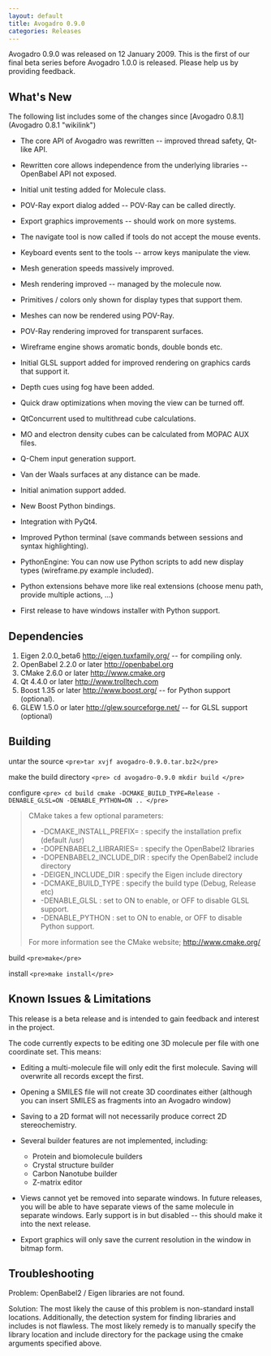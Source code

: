 ```yaml
---
layout: default
title: Avogadro 0.9.0
categories: Releases
---
```




Avogadro 0.9.0 was released on 12 January 2009. This is the first of our final beta series before Avogadro 1.0.0 is released. Please help us by providing feedback.

What's New
----------

The following list includes some of the changes since [Avogadro 0.8.1](Avogadro 0.8.1 "wikilink")



-   The core API of Avogadro was rewritten -- improved thread safety, Qt-like API.
-   Rewritten core allows independence from the underlying libraries -- OpenBabel API not exposed.
-   Initial unit testing added for Molecule class.



-   POV-Ray export dialog added -- POV-Ray can be called directly.
-   Export graphics improvements -- should work on more systems.
-   The navigate tool is now called if tools do not accept the mouse events.
-   Keyboard events sent to the tools -- arrow keys manipulate the view.



-   Mesh generation speeds massively improved.
-   Mesh rendering improved -- managed by the molecule now.
-   Primitives / colors only shown for display types that support them.
-   Meshes can now be rendered using POV-Ray.
-   POV-Ray rendering improved for transparent surfaces.
-   Wireframe engine shows aromatic bonds, double bonds etc.
-   Initial GLSL support added for improved rendering on graphics cards that support it.
-   Depth cues using fog have been added.
-   Quick draw optimizations when moving the view can be turned off.



-   QtConcurrent used to multithread cube calculations.
-   MO and electron density cubes can be calculated from MOPAC AUX files.
-   Q-Chem input generation support.
-   Van der Waals surfaces at any distance can be made.
-   Initial animation support added.



-   New Boost Python bindings.
-   Integration with PyQt4.
-   Improved Python terminal (save commands between sessions and syntax highlighting).
-   PythonEngine: You can now use Python scripts to add new display types (wireframe.py example included).
-   Python extensions behave more like real extensions (choose menu path, provide multiple actions, ...)
-   First release to have windows installer with Python support.

Dependencies
------------

1.  Eigen 2.0.0\_beta6 [<http://eigen.tuxfamily.org/>](http://eigen.tuxfamily.org/) -- for compiling only.
2.  OpenBabel 2.2.0 or later [<http://openbabel.org>](http://openbabel.org/)
3.  CMake 2.6.0 or later [<http://www.cmake.org>](http://www.cmake.org/)
4.  Qt 4.4.0 or later [<http://www.trolltech.com>](http://www.trolltech.com/)
5.  Boost 1.35 or later [<http://www.boost.org/>](http://www.boost.org/) -- for Python support (optional).
6.  GLEW 1.5.0 or later [<http://glew.sourceforge.net/>](http://glew.sourceforge.net/) -- for GLSL support (optional)

Building
--------

untar the source `<pre>tar xvjf avogadro-0.9.0.tar.bz2</pre>`

make the build directory `<pre>
cd avogadro-0.9.0
mkdir build
</pre>`

configure `<pre>
cd build
cmake -DCMAKE_BUILD_TYPE=Release -DENABLE_GLSL=ON -DENABLE_PYTHON=ON ..
</pre>`

> CMake takes a few optional parameters:
>
> -   -DCMAKE\_INSTALL\_PREFIX= : specify the installation prefix (default /usr)
> -   -DOPENBABEL2\_LIBRARIES= : specify the OpenBabel2 libraries
> -   -DOPENBABEL2\_INCLUDE\_DIR : specify the OpenBabel2 include directory
> -   -DEIGEN\_INCLUDE\_DIR : specify the Eigen include directory
> -   -DCMAKE\_BUILD\_TYPE : specify the build type (Debug, Release etc)
> -   -DENABLE\_GLSL : set to ON to enable, or OFF to disable GLSL support.
> -   -DENABLE\_PYTHON : set to ON to enable, or OFF to disable Python support.
>
> For more information see the CMake website; [<http://www.cmake.org/>](http://www.cmake.org/)

build `<pre>make</pre>`

install `<pre>make install</pre>`

Known Issues & Limitations
--------------------------

This release is a beta release and is intended to gain feedback and interest in the project.

The code currently expects to be editing one 3D molecule per file with one coordinate set. This means:

-   Editing a multi-molecule file will only edit the first molecule. Saving will overwrite all records except the first.
-   Opening a SMILES file will not create 3D coordinates either (although you can insert SMILES as fragments into an Avogadro window)
-   Saving to a 2D format will not necessarily produce correct 2D stereochemistry.



-   Several builder features are not implemented, including:
    -   Protein and biomolecule builders
    -   Crystal structure builder
    -   Carbon Nanotube builder
    -   Z-matrix editor



-   Views cannot yet be removed into separate windows. In future releases, you will be able to have separate views of the same molecule in separate windows. Early support is in but disabled -- this should make it into the next release.
-   Export graphics will only save the current resolution in the window in bitmap form.

Troubleshooting
---------------

Problem: OpenBabel2 / Eigen libraries are not found.

Solution: The most likely the cause of this problem is non-standard install locations. Additionally, the detection system for finding libraries and includes is not flawless. The most likely remedy is to manually specify the library location and include directory for the package using the cmake arguments specified above.



